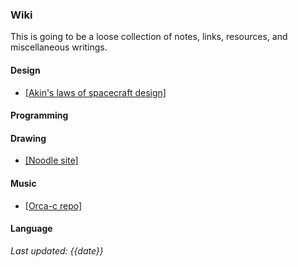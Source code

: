### Wiki

This is going to be a loose collection of notes, links, resources, and miscellaneous writings.

#### Design
- [[Akin's laws of spacecraft design]](https://spacecraft.ssl.umd.edu/akins_laws.html)

#### Programming

#### Drawing
- [[Noodle site]](https://hundredrabbits.github.io/Noodle)

#### Music
- [[Orca-c repo]](https://github.com/hundredrabbits/Orca-c)

#### Language


*Last updated: {{date}}*
